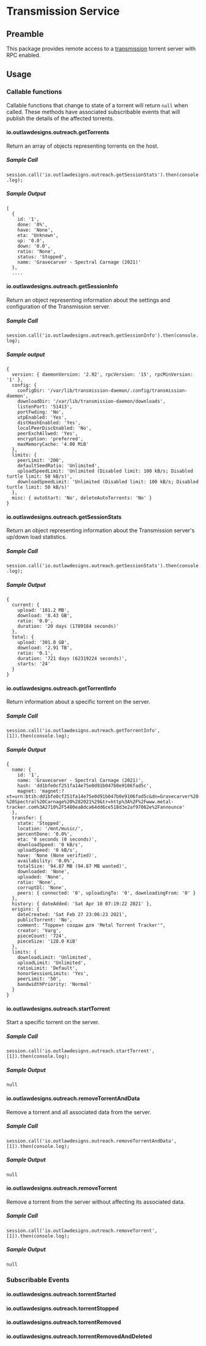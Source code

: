 # Transmission Service

## Preamble

This package provides remote access to a [transmission](https://transmissionbt.com/) torrent server with RPC enabled.

## Usage
### Callable functions
Callable functions that change to state of a torrent will return `null` when called. These methods have associated subscribable events that will publish the details of the affected torrents.
#### io.outlawdesigns.outreach.getTorrents
Return an array of objects representing torrents on the host.
##### Sample Call
`session.call('io.outlawdesigns.outreach.getSessionStats').then(console.log);`
##### Sample Output
```
[
  {
    id: '1',
    done: '0%',
    have: 'None',
    eta: 'Unknown',
    up: '0.0',
    down: '0.0',
    ratio: 'None',
    status: 'Stopped',
    name: 'Gravecarver - Spectral Carnage (2021)'
  },
  ....
```
#### io.outlawdesigns.outreach.getSessionInfo
Return an object representing information about the settings and configuration of the Transmission server.
##### Sample Call
`session.call('io.outlawdesigns.outreach.getSessionInfo').then(console.log);`
##### Sample output
```
{
  version: { daemonVersion: '2.92', rpcVersion: '15', rpcMinVersion: '1' },
  config: {
    configDir: '/var/lib/transmission-daemon/.config/transmission-daemon',
    downloadDir: '/var/lib/transmission-daemon/downloads',
    listenPort: '51413',
    portFwding: 'No',
    utpEnabled: 'Yes',
    distHashEnabled: 'Yes',
    localPeerDiscEnabled: 'No',
    peerExchAllwed: 'Yes',
    encryption: 'preferred',
    maxMemoryCache: '4.00 MiB'
  },
  limits: {
    peerLimit: '200',
    defaultSeedRatio: 'Unlimited',
    uploadSpeedLimit: 'Unlimited (Disabled limit: 100 kB/s; Disabled turtle limit: 50 kB/s)',
    downloadSpeedLimit: 'Unlimited (Disabled limit: 100 kB/s; Disabled turtle limit: 50 kB/s)'
  },
  misc: { autoStart: 'No', deleteAutoTorrents: 'No' }
}
```
#### io.outlawdesigns.outreach.getSessionStats
Return an object representing information about the Transmission server's up/down load statistics.
##### Sample Call
`session.call('io.outlawdesigns.outreach.getSessionStats').then(console.log);`
##### Sample Output
```
{
  current: {
    upload: '181.2 MB',
    download: '8.43 GB',
    ratio: '0.0',
    duration: '20 days (1789184 seconds)'
  },
  total: {
    upload: '301.0 GB',
    download: '2.91 TB',
    ratio: '0.1',
    duration: '721 days (62319224 seconds)',
    starts: '24'
  }
}
```
#### io.outlawdesigns.outreach.getTorrentInfo
Return information about a specific torrent on the server.
##### Sample Call
`session.call('io.outlawdesigns.outreach.getTorrentInfo',[1]).then(console.log);`
##### Sample Output
```
{
  name: {
    id: '1',
    name: 'Gravecarver - Spectral Carnage (2021)',
    hash: 'dd1bfe0cf251fa14e75e0d91b047b0e9106fad5c',
    magnet: 'magnet:?xt=urn:btih:dd1bfe0cf251fa14e75e0d91b047b0e9106fad5c&dn=Gravecarver%20-%20Spectral%20Carnage%20%282021%29&tr=http%3A%2F%2Fwww.metal-tracker.com%3A2710%2F5480ea8dca64dd6ce518d3e2af97062e%2Fannounce'
  },
  transfer: {
    state: 'Stopped',
    location: '/mnt/music/',
    percentDone: '0.0%',
    eta: '0 seconds (0 seconds)',
    downloadSpeed: '0 kB/s',
    uploadSpeed: '0 kB/s',
    have: 'None (None verified)',
    availability: '0.0%',
    totalSize: '94.87 MB (94.87 MB wanted)',
    downloaded: 'None',
    uploaded: 'None',
    ratio: 'None',
    corruptDl: 'None',
    peers: { connected: '0', uploadingTo: '0', downloadingFrom: '0' }
  },
  history: { dateAdded: 'Sat Apr 10 07:19:22 2021' },
  origins: {
    dateCreated: 'Sat Feb 27 23:06:23 2021',
    publicTorrent: 'No',
    comment: "Торрент создан для 'Metal Torrent Tracker'",
    creator: 'Varg',
    pieceCount: '724',
    pieceSize: '128.0 KiB'
  },
  limits: {
    downloadLimit: 'Unlimited',
    uploadLimit: 'Unlimited',
    ratioLimit: 'Default',
    honorSessionLimits: 'Yes',
    peerLimit: '50',
    bandwidthPriority: 'Normal'
  }
}
```
#### io.outlawdesigns.outreach.startTorrent
Start a specific torrent on the server.
##### Sample Call
`session.call('io.outlawdesigns.outreach.startTorrent',[1]).then(console.log);`
##### Sample Output
`null`
#### io.outlawdesigns.outreach.removeTorrentAndData
Remove a torrent and all associated data from the server.
##### Sample Call
`session.call('io.outlawdesigns.outreach.removeTorrentAndData',[1]).then(console.log);`
##### Sample Output
`null`
#### io.outlawdesigns.outreach.removeTorrent
Remove a torrent from the server without affecting its associated data.
##### Sample Call
`session.call('io.outlawdesigns.outreach.removeTorrent',[1]).then(console.log);`
##### Sample Output
`null`

### Subscribable Events
#### io.outlawdesigns.outreach.torrentStarted
#### io.outlawdesigns.outreach.torrentStopped
#### io.outlawdesigns.outreach.torrentRemoved
#### io.outlawdesigns.outreach.torrentRemovedAndDeleted
